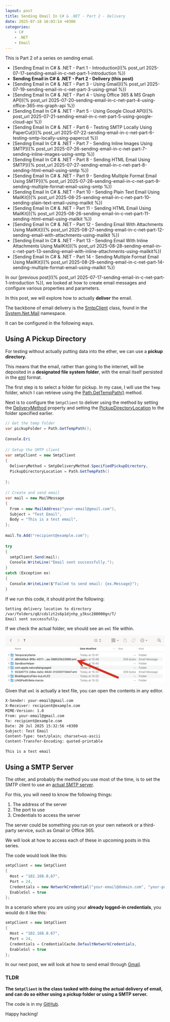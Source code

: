 ```yaml
---
layout: post
title: Sending Email In C# & .NET - Part 2 - Delivery
date: 2025-07-18 16:03:14 +0300
categories:
    - C#
    - .NET
    - Email
---
```


This is Part 2 of a series on sending email.

- [Sending Email in C# & .NET  - Part 1 - Introduction]({% post_url 2025-07-17-sending-email-in-c-net-part-1-introduction %})
- **Sending Email in C# & .NET  - Part 2 - Delivery (this post)**
- [Sending Email in C# & .NET - Part 3 - Using Gmail]({% post_url 2025-07-19-sending-email-in-c-net-part-3-using-gmail %})
- [Sending Email In C# & .NET - Part 4 - Using Office 365 & MS Graph API]({% post_url 2025-07-20-sending-email-in-c-net-part-4-using-office-365-ms-graph-api %})
- [Sending Email In C# & .NET - Part 5 - Using Google Cloud API]({% post_url 2025-07-21-sending-email-in-c-net-part-5-using-google-cloud-api %})
- [Sending Email In C# & .NET - Part 6 - Testing SMTP Locally Using PaperCut]({% post_url 2025-07-22-sending-email-in-c-net-part-6-testing-smtp-locally-using-papercut %})
- [Sending Email In C# & .NET - Part 7 - Sending Inline Images Using SMTP]({% post_url 2025-07-26-sending-email-in-c-net-part-7-sending-inline-images-using-smtp %})
- [Sending Email In C# & .NET - Part 8 - Sending HTML Email Using SMTP]({% post_url 2025-07-27-sending-email-in-c-net-part-8-sending-html-email-using-smtp %})
- [Sending Email In C# & .NET - Part 9 - Sending Multiple Format Email Using SMTP]({% post_url 2025-07-28-sending-email-in-c-net-part-9-sending-multiple-format-email-using-smtp %})
- [Sending Email In C# & .NET - Part 10 - Sending Plain Text Email Using MailKit]({% post_url 2025-08-25-sending-email-in-c-net-part-10-sending-plain-text-email-using-mailkit %})
- [Sending Email In C# & .NET - Part 11 - Sending HTML Email Using MailKit]({% post_url 2025-08-26-sending-email-in-c-net-part-11-sending-html-email-using-mailkit %})
- [Sending Email In C# & .NET - Part 12 - Sending Email With Attachments Using MailKit]({% post_url 2025-08-27-sending-email-in-c-net-part-12-sending-email-with-attachments-using-mailkit %}) 
- [Sending Email In C# & .NET - Part 13 - Sending Email With Inline Attachments Using MailKit]({% post_url 2025-08-28-sending-email-in-c-net-part-13-sending-email-with-inline-attachments-using-mailkit%})
- [Sending Email In C# & .NET - Part 14 - Sending Multiple Format Email Using MailKit]({% post_url 2025-08-29-sending-email-in-c-net-part-14-sending-multiple-format-email-using-mailkit %})

In our [previous post]({% post_url 2025-07-17-sending-email-in-c-net-part-1-introduction %}), we looked at how to create email messages and configure various properties and parameters.

In this post, we will explore how to actually **deliver** the email.

The backbone of email delivery is the [SmtpClient](https://learn.microsoft.com/en-us/dotnet/api/system.net.mail.smtpclient?view=net-9.0) class, found in the [System.Net.Mail](https://learn.microsoft.com/en-us/dotnet/api/system.net.mail?view=net-9.0) namespace.

It can be configured in the following ways.

## Using A Pickup Directory

For testing without actually putting data into the ether, we can use a **pickup directory.**

This means that the email, rather than going to the internet, will be deposited in a **designated file system folder**, with the email itself persisted in the [eml](https://en.wikipedia.org/wiki/Email#Filename_extensions) format.

The first step is to select a folder for pickup. In my case, I will use the `Temp` folder, which I can retrieve using the [Path.GetTempPath()](https://learn.microsoft.com/en-us/dotnet/api/system.io.path.gettemppath?view=net-9.0&tabs=windows) method.

Next is to configure the `SmtpClient` to deliver using the method by setting the [DeliveryMethod](https://learn.microsoft.com/en-us/dotnet/api/system.net.mail.smtpclient.deliverymethod?view=net-9.0) property and setting the [PickupDirectoryLocation](https://learn.microsoft.com/en-us/dotnet/api/system.net.mail.smtpclient.pickupdirectorylocation?view=net-9.0#system-net-mail-smtpclient-pickupdirectorylocation) to the folder specified earlier.

```c#
// Get the temp folder
var pickupFolder = Path.GetTempPath();

Console.Eri

// Setup the SMTP client
var smtpClient = new SmtpClient
{
  DeliveryMethod = SmtpDeliveryMethod.SpecifiedPickupDirectory,
  PickupDirectoryLocation = Path.GetTempPath()

};

// Create and send email
var mail = new MailMessage
{
  From = new MailAddress("your-email@gmail.com"),
  Subject = "Test Email",
  Body = "This is a test email",
};

mail.To.Add("recipient@example.com");

try
{
  smtpClient.Send(mail);
  Console.WriteLine("Email sent successfully.");
}
catch (Exception ex)
{
  Console.WriteLine($"Failed to send email: {ex.Message}");
}
```

If we run this code, it should print the following:

```planitext
Setting delivery location to directory /var/folders/q8/cdslzt2s6p1djnhp_y3ksc280000gn/T/
Email sent successfully.
```

If we check the actual folder, we should see an `eml` file within.

![SMTPPickup](../images/2025/07/SMTPPickup.png)

Given that `eml` is actually a text file, you can open the contents in any editor.

```plaintext
X-Sender: your-email@gmail.com
X-Receiver: recipient@example.com
MIME-Version: 1.0
From: your-email@gmail.com
To: recipient@example.com
Date: 20 Jul 2025 15:32:56 +0300
Subject: Test Email
Content-Type: text/plain; charset=us-ascii
Content-Transfer-Encoding: quoted-printable

This is a test email

```

## Using a SMTP Server

The other, and probably the method you use most of the time, is to set the SMTP client to use an [actual SMTP server](https://aws.amazon.com/what-is/smtp/).

For this, you will need to know the following things:

1. The address of the server
2. The port to use
3. Credentials to access the server

The server could be something you run on your own network or a third-party service, such as Gmail or Office 365.

We will look at how to access each of these in upcoming posts in this series.

The code would look like this:

```c#
smtpClient = new SmtpClient
{
  Host = "102.168.0,67",
  Port = 24,
  Credentials = new NetworkCredential("your-email@domain.com", "your-password"),
  EnableSsl = true
};
```

In a scenario where you are using your **already logged-in credentials**, you would do it like this:

```c#
smtpClient = new SmtpClient
{
  Host = "102.168.0.67",
  Port = 24,
  Credentials = CredentialCache.DefaultNetworkCredentials,
  EnableSsl = true
};
```

In our next post, we will look at how to send email through [Gmail](https://www.gmail.com).

### TLDR

**The `SmtpClient` is the class tasked with doing the actual delivery of email, and can do so either using a pickup folder or using a SMTP server.**

The code is in my [GitHub](https://github.com/conradakunga/BlogCode/tree/master/2025-07-18%20-%20Delivering%20Email).

Happy hacking!
